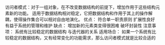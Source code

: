 访问者模式：对于一组对象，在不改变数据结构的前提下，增加作用于这些结构元素新的功能。
适用于数据结构相对稳定，它把数据结构和作用于其上的操作解耦，使得操作集合可以相对自由地演化。
优点：
    符合单一职责原则
    扩展性良好
    有益于系统的管理和维护
缺点：
    增加新的元素类变得很困难
    破坏封装性
注意事项：
    系统有比较稳定的数据结构
    与迭代器的关系
适用场合：
    如果一个系统有比较稳定的数据结构，又有经常变化的功能需求，那么访问者模式就是比较合适的